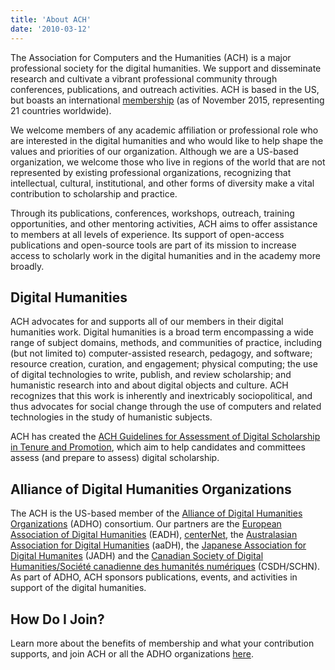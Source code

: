 ```yaml
---
title: 'About ACH'
date: '2010-03-12'
---
```

The Association for Computers and the Humanities (ACH) is a major professional society for the digital humanities. We support and disseminate research and cultivate a vibrant professional community through conferences, publications, and outreach activities. ACH is based in the US, but boasts an international [membership](https://members.ach.org/) (as of November 2015, representing 21 countries worldwide).

We welcome members of any academic affiliation or professional role who are interested in the digital humanities and who would like to help shape the values and priorities of our organization. Although we are a US-based organization, we welcome those who live in regions of the world that are not represented by existing professional organizations, recognizing that intellectual, cultural, institutional, and other forms of diversity make a vital contribution to scholarship and practice.

Through its publications, conferences, workshops, outreach, training opportunities, and other mentoring activities, ACH aims to offer assistance to members at all levels of experience. Its support of open-access publications and open-source tools are part of its mission to increase access to scholarly work in the digital humanities and in the academy more broadly.

Digital Humanities
------------------

ACH advocates for and supports all of our members in their digital humanities work. Digital humanities is a broad term encompassing a wide range of subject domains, methods, and communities of practice, including (but not limited to) computer-assisted research, pedagogy, and software; resource creation, curation, and engagement; physical computing; the use of digital technologies to write, publish, and review scholarship; and humanistic research into and about digital objects and culture. ACH recognizes that this work is inherently and inextricably sociopolitical, and thus advocates for social change through the use of computers and related technologies in the study of humanistic subjects.

ACH has created the [ACH Guidelines for Assessment of Digital Scholarship in Tenure and Promotion](/news/2019/09/ach-guidelines-for-assessment-of-digital-scholarship-in-tenure-and-promotion/), which aim to help candidates and committees assess (and prepare to assess) digital scholarship.

Alliance of Digital Humanities Organizations
--------------------------------------------

The ACH is the US-based member of the [Alliance of Digital Humanities Organizations](http://digitalhumanities.org) (ADHO) consortium. Our partners are the [European Association of Digital Humanities](http://eadh.org/) (EADH), [centerNet](http://dhcenternet.org/), the [Australasian Association for Digital Humanities](http://aa-dh.org/) (aaDH), the [Japanese Association for Digital Humanites](http://www.jadh.org/) (JADH) and the [Canadian Society of Digital Humanities/Société canadienne des humanités numériques](http://csdh-schn.org/) (CSDH/SCHN). As part of ADHO, ACH sponsors publications, events, and activities in support of the digital humanities.

How Do I Join?
--------------

Learn more about the benefits of membership and what your contribution supports, and join ACH or all the ADHO organizations [here](https://members.ach.org/).